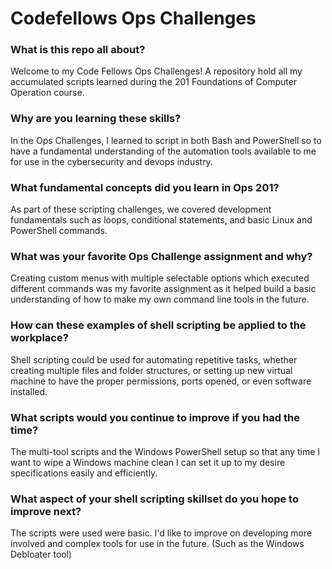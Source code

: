 # Codefellows Ops Challenges 
### What is this repo all about?
Welcome to my Code Fellows Ops Challenges! A repository hold all my accumulated scripts learned during the 201 Foundations of Computer Operation course. 
### Why are you learning these skills?
In the Ops Challenges, I learned to script in both Bash and PowerShell so to have a fundamental understanding of the automation tools available to me for use in the cybersecurity and devops industry.
### What fundamental concepts did you learn in Ops 201?
As part of these scripting challenges, we covered development fundamentals such as loops, conditional statements, and basic Linux and PowerShell commands.
### What was your favorite Ops Challenge assignment and why?
Creating custom menus with multiple selectable options which executed different commands was my favorite assignment as it helped build a basic understanding of how to make my own command line tools in the future.
### How can these examples of shell scripting be applied to the workplace?
Shell scripting could be used for automating repetitive tasks, whether creating multiple files and folder structures, or setting up new virtual machine to have the proper permissions, ports opened, or even software installed. 
### What scripts would you continue to improve if you had the time?
The multi-tool scripts and the Windows PowerShell setup so that any time I want to wipe a Windows machine clean I can set it up to my desire specifications easily and efficiently. 
### What aspect of your shell scripting skillset do you hope to improve next?
The scripts were used were basic. I'd like to improve on developing more involved and complex tools for use in the future. (Such as the Windows Debloater tool)
